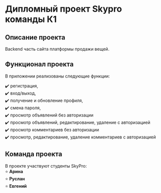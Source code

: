 # Дипломный проект Skypro команды К1
## Описание проекта
Backend часть сайта платформы продажи вещей.
## Функционал проекта
В приложении реализованы следующие функции:

:heavy_check_mark: регистрация,    
:heavy_check_mark: вход/выход,    
:heavy_check_mark: получение и обновление профиля,    
:heavy_check_mark: смена пароля,    
:heavy_check_mark: просмотр объявлений без авторизации     
:heavy_check_mark: просмотр объявлений, редактирование, удаление с авторизацией     
:heavy_check_mark: просмотр  комментариев без авторизации     
:heavy_check_mark: просмотр, редактирование, удаление комментариев с авторизацией
## Команда проекта
В проекте участвуют студенты SkyPro:    
:star: **Арина**     
:star: **Руслан**    
:star: **Евгений**

